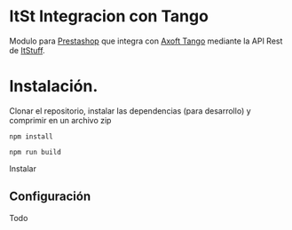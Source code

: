 # ItSt Integracion con Tango

Modulo para [Prestashop](https://www.prestashop.com/es/1.7) que integra con [Axoft Tango](http://www.axoft.com/) mediante la API Rest de [ItStuff](https://itstuff.com.ar).

# Instalación.

Clonar el repositorio, instalar las dependencias (para desarrollo) y comprimir en un archivo zip
```
npm install
```
```
npm run build
```

Instalar

## Configuración

Todo


